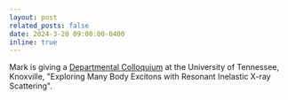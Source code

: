 ```yaml
---
layout: post
related_posts: false
date: 2024-3-20 09:00:00-0400
inline: true
---
```


Mark is giving a [Departmental Colloquium](http://www.phys.utk.edu/colloquium.html#dean) at the University of Tennessee, Knoxville, "Exploring Many Body Excitons with Resonant Inelastic X-ray Scattering".
